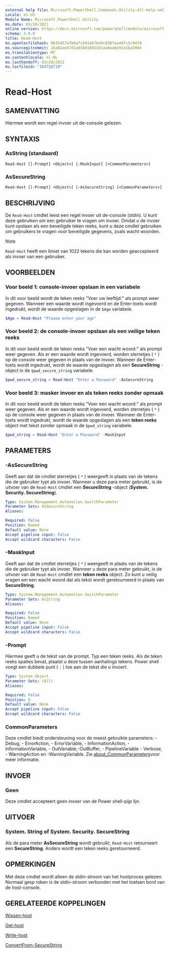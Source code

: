```yaml
---
external help file: Microsoft.PowerShell.Commands.Utility.dll-Help.xml
Locale: en-US
Module Name: Microsoft.PowerShell.Utility
ms.date: 03/18/2021
online version: https://docs.microsoft.com/powershell/module/microsoft.powershell.utility/read-host?view=powershell-7.1&WT.mc_id=ps-gethelp
schema: 2.0.0
title: Read-Host
ms.openlocfilehash: 9635457a7b6afc641e67bd4c9367ea4dfc5c9470
ms.sourcegitcommit: 16a02ae47d1a85b01692101aa0aa6e91e1ba398e
ms.translationtype: MT
ms.contentlocale: nl-NL
ms.lasthandoff: 03/20/2021
ms.locfileid: "104726719"
---
```

# Read-Host

## SAMENVATTING
Hiermee wordt een regel invoer uit de-console gelezen.

## SYNTAXIS

### AsString (standaard)

```
Read-Host [[-Prompt] <Object>] [-MaskInput] [<CommonParameters>]
```

### AsSecureString

```
Read-Host [[-Prompt] <Object>] [-AsSecureString] [<CommonParameters>]
```

## BESCHRIJVING

De `Read-Host` cmdlet leest een regel invoer uit de-console (stdin). U kunt deze gebruiken om een gebruiker te vragen om invoer. Omdat u de invoer kunt opslaan als een beveiligde teken reeks, kunt u deze cmdlet gebruiken om gebruikers te vragen voor beveiligde gegevens, zoals wacht woorden.

> [!NOTE]
> `Read-Host` heeft een limiet van 1022 tekens die kan worden geaccepteerd als invoer van een gebruiker.

## VOORBEELDEN

### Voor beeld 1: console-invoer opslaan in een variabele

In dit voor beeld wordt de teken reeks "Voer uw leeftijd:" als prompt weer gegeven. Wanneer een waarde wordt ingevoerd en de Enter-toets wordt ingedrukt, wordt de waarde opgeslagen in de `$Age` variabele.

```powershell
$Age = Read-Host "Please enter your age"
```

### Voor beeld 2: de console-invoer opslaan als een veilige teken reeks

In dit voor beeld wordt de teken reeks "Voer een wacht woord:" als prompt weer gegeven. Als er een waarde wordt ingevoerd, worden sterretjes ( `*` ) op de console weer gegeven in plaats van de invoer. Wanneer de Enter-toets wordt ingedrukt, wordt de waarde opgeslagen als een **SecureString** -object in de `$pwd_secure_string` variabele.

```powershell
$pwd_secure_string = Read-Host "Enter a Password" -AsSecureString
```

### Voor beeld 3: masker invoer en als teken reeks zonder opmaak

In dit voor beeld wordt de teken reeks "Voer een wacht woord:" als prompt weer gegeven. Als er een waarde wordt ingevoerd, worden sterretjes ( `*` ) op de console weer gegeven in plaats van de invoer. Wanneer de Enter-toets wordt ingedrukt, wordt de waarde opgeslagen als een **teken reeks** object met tekst zonder opmaak in de `$pwd_string` variabele.

```powershell
$pwd_string = Read-Host "Enter a Password" -MaskInput
```

## PARAMETERS

### -AsSecureString

Geeft aan dat de cmdlet sterretjes ( `*` ) weergeeft in plaats van de tekens die de gebruiker typt als invoer. Wanneer u deze para meter gebruikt, is de uitvoer van de `Read-Host` cmdlet een **SecureString** -object (**System. Security. SecureString**).

```yaml
Type: System.Management.Automation.SwitchParameter
Parameter Sets: AsSecureString
Aliases:

Required: False
Position: Named
Default value: None
Accept pipeline input: False
Accept wildcard characters: False
```

### -MaskInput

Geeft aan dat de cmdlet sterretjes ( `*` ) weergeeft in plaats van de tekens die de gebruiker typt als invoer. Wanneer u deze para meter gebruikt, is de uitvoer van de `Read-Host` cmdlet een **teken reeks** object.
Zo kunt u veilig vragen om een wacht woord dat als tekst wordt geretourneerd in plaats van **SecureString**.

```yaml
Type: System.Management.Automation.SwitchParameter
Parameter Sets: AsString
Aliases:

Required: False
Position: Named
Default value: None
Accept pipeline input: False
Accept wildcard characters: False
```

### -Prompt

Hiermee geeft u de tekst van de prompt. Typ een teken reeks. Als de teken reeks spaties bevat, plaatst u deze tussen aanhalings tekens. Power shell voegt een dubbele punt ( `:` ) toe aan de tekst die u invoert.

```yaml
Type: System.Object
Parameter Sets: (All)
Aliases:

Required: False
Position: 0
Default value: None
Accept pipeline input: False
Accept wildcard characters: False
```

### CommonParameters

Deze cmdlet biedt ondersteuning voor de meest gebruikte parameters: -Debug, - ErrorAction, - ErrorVariable, - InformationAction, -InformationVariable, - OutVariable,-OutBuffer, - PipelineVariable - Verbose, - WarningAction en -WarningVariable. Zie [about_CommonParameters](https://go.microsoft.com/fwlink/?LinkID=113216)voor meer informatie.

## INVOER

### Geen

Deze cmdlet accepteert geen invoer van de Power shell-pijp lijn.

## UITVOER

### System. String of System. Security. SecureString

Als de para meter **AsSecureString** wordt gebruikt, `Read-Host` retourneert een **SecureString**. Anders wordt een teken reeks geretourneerd.

## OPMERKINGEN

Met deze cmdlet wordt alleen de stdin-stroom van het hostproces gelezen. Normaal gesp roken is de stdin-stroom verbonden met het toetsen bord van de host-console.

## GERELATEERDE KOPPELINGEN

[Wissen-host](../microsoft.powershell.core/clear-host.md)

[Get-host](Get-Host.md)

[Write-host](Write-Host.md)

[ConvertFrom-SecureString](../Microsoft.PowerShell.Security/ConvertFrom-SecureString.md)
